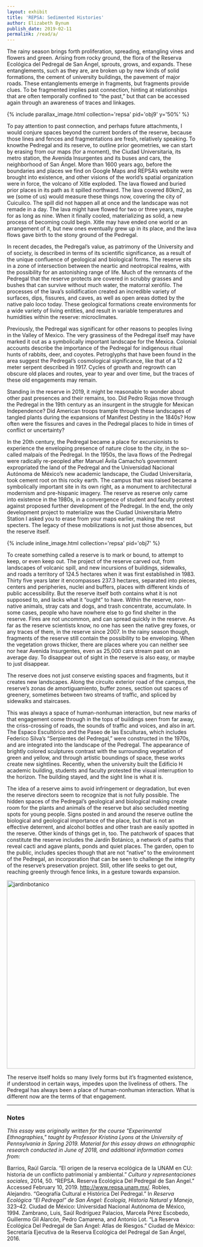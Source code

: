 ```yaml
---
layout: exhibit
title: 'REPSA: Sedimented Histories'
author: Elizabeth Bynum
publish_date: 2019-02-11
permalink: /read/a/
---
```


The rainy season brings forth proliferation, spreading, entangling vines and flowers and green. Arising from rocky ground, the flora of the Reserva Ecológica del Pedregal de San Ángel, sprouts, grows, and expands. These entanglements, such as they are, are broken up by new kinds of solid formations, the cement of university buildings, the pavement of major roads. These entanglements emerge in fragments, but fragments provide clues. To be fragmented implies past connection, hinting at relationships that are often temporally confined to “the past,” but that can be accessed again through an awareness of traces and linkages.  

{% include parallax_image.html collection='repsa' pid='obj9' y='50%' %}

To pay attention to past connection, and perhaps future attachments, I would conjure spaces beyond the current borders of the reserve, because those lines and fences and fragmentations are fresh, relatively speaking. To knowthe Pedregal and its reserve, to outline prior geometries, we can start by erasing from our maps (for a moment), the Ciudad Universitaria, its metro station, the Avenida Insurgentes and its buses and cars, the neighborhood of San Ángel.
More than 1600 years ago, before the boundaries and places we find on Google Maps and REPSA’s website were brought into existence, and other visions of the world’s spatial organization were in force, the volcano of Xitle exploded. The lava flowed and buried prior places in its path as it spilled northward. The lava covered 80km2, as we (some of us) would measure these things now, covering the city of Cuicuilco. The spill did not happen all at once and the landscape was not remade in a day. The lava might have flowed for two or three years, maybe for as long as nine. When it finally cooled, materializing as solid, a new process of becoming could begin. Xitle may have ended one world or an arrangement of it, but new ones eventually grew up in its place, and the lava flows gave birth to the stony ground of the Pedregal.

In recent decades, the Pedregal’s value, as patrimony of the University and of society, is described in terms of its scientific significance, as a result of the unique confluence of geological and biological forms. The reserve sits in a zone of intersection between the neartic and neotropical realms, with the possibility for an astonishing range of life. Much of the remnants of the Pedregal that the reserve protects are covered in scrubby grasses and bushes that can survive without much water, the matorral xerófilo. The processes of the lava’s solidification created an incredible variety of surfaces, dips, fissures, and caves, as well as open areas dotted by the native palo loco today. These geological formations create environments for a wide variety of living entities, and result in variable temperatures and humidities within the reserve: microclimates.

Previously, the Pedregal was significant for other reasons to peoples living in the Valley of Mexico. The very grassiness of the Pedregal itself may have marked it out as a symbolically important landscape for the Mexica. Colonial accounts describe the importance of the Pedregal for indigenous ritual hunts of rabbits, deer, and coyotes. Petroglyphs that have been found in the area suggest the Pedregal’s cosmological significance, like that of a 12 meter serpent described in 1917. Cycles of growth and regrowth can obscure old places and routes, year to year and over time, but the traces of these old engagements may remain.

Standing in the reserve in 2019, it might be reasonable to wonder about other past presences and their remains, too. Did Pedro Rojas move through the Pedregal in the 19th century as an insurgent in the struggle for Mexican Independence? Did American troops trample through these landscapes of tangled plants during the expansions of Manifest Destiny in the 1840s? How often were the fissures and caves in the Pedregal places to hide in times of conflict or uncertainty?

In the 20th century, the Pedregal became a place for excursionists to experience the enveloping presence of nature close to the city, in the so-called malpaís of the Pedregal. In the 1950s, the lava flows of the Pedregal were radically re-peopled after Manuel Ávila Camacho’s government expropriated the land of the Pedregal and the Universidad Nacional Autónoma de México’s new academic landscape, the Ciudad Universitaria, took cement root on this rocky earth. The campus that was raised became a symbolically important site in its own right, as a monument to architectural modernism and pre-hispanic imagery. The reserve as reserve only came into existence in the 1980s, in a convergence of student and faculty protest against proposed further development of the Pedregal. In the end, the only development project to materialize was the Ciudad Universitaria Metro Station I asked you to erase from your maps earlier, making the rest specters. The legacy of these mobilizations is not just those absences, but the reserve itself.

{% include inline_image.html collection='repsa' pid='obj7' %}

To create something called a reserve is to mark or bound, to attempt to keep, or even keep out. The project of the reserve carved out, from landscapes of volcanic spill, and new incursions of buildings, sidewalks, and roads a territory of 124.5 hectares when it was first established in 1983. Thirty five years later it encompasses 237.3 hectares, separated into pieces, centers and peripheries, nuclei and buffers, places with different kinds of public accessibility. But the reserve itself both contains what it is not supposed to, and lacks what it “ought” to have. Within the reserve, non-native animals, stray cats and dogs, and trash concentrate, accumulate. In some cases, people who have nowhere else to go find shelter in the reserve. Fires are not uncommon, and can spread quickly in the reserve. As far as the reserve scientists know, no one has seen the native grey foxes, or any traces of them, in the reserve since 2007. In the rainy season though, fragments of the reserve still contain the possibility to be enveloping. When the vegetation grows thicker, there are places where you can neither see nor hear Avenida Insurgentes, even as 25,000 cars stream past on an average day. To disappear out of sight in the reserve is also easy, or maybe to just disappear.

The reserve does not just conserve existing spaces and fragments, but it creates new landscapes. Along the circuito exterior road of the campus, the reserve’s zonas de amortiguamiento, buffer zones, section out spaces of greenery, sometimes between two streams of traffic, and spliced by sidewalks and staircases.

This was always a space of human-nonhuman interaction, but new marks of that engagement come through in the tops of buildings seen from far away, the criss-crossing of roads, the sounds of traffic and voices, and also in art. The Espaco Escultórico and the Paseo de las Esculturas, which includes Federico Silva’s “Serpientes del Pedregal,” were constructed in the 1970s, and are integrated into the landscape of the Pedregal. The appearance of brightly colored sculptures contrast with the surrounding vegetation of green and yellow, and through artistic boundings of space, these works create new sightlines. Recently, when the university built the Edificio H academic building, students and faculty protested the visual interruption to the horizon. The building stayed, and the sight line is what it is.

The idea of a reserve aims to avoid infringement or degradation, but even the reserve directors seem to recognize that is not fully possible. The hidden spaces of the Pedregal’s geological and biological making create room for the plants and animals of the reserve but also secluded meeting spots for young people. Signs posted in and around the reserve outline the biological and geological importance of the place, but that is not an effective deterrent, and alcohol bottles and other trash are easily spotted in the reserve.
Other kinds of things get in, too. The patchwork of spaces that constitute the reserve includes the Jardín Botánico, a network of paths that reveal cacti and agave plants, ponds and quiet places. The garden, open to the public, includes species though that are not “native” to the environment of the Pedregal, an incorporation that can be seen to challenge the integrity of the reserve’s preservation project. Still, other life seeks to get out, reaching greenly through fence links, in a gesture towards expansion.

<img src="/repsa/jardinbotanico.jpg" alt="jardinbotanico" width="500"
      height="500">

The reserve itself holds so many lively forms but it’s fragmented existence, if understood in certain ways, impedes upon the liveliness of others. The Pedregal has always been a place of human-nonhuman interaction. What is different now are the terms of that engagement.

---

### Notes

*This essay was originally written for the course "Experimental Ethnographies," taught by Professor Kristina Lyons at the University of Pennsylvania in Spring 2019. Material for this essay draws on ethnographic research conducted in June of 2018, and additional information comes from:*

Barrios, Raúl García. “El origen de la reserva ecológica de la UNAM en CU: historia de un conflicto patrimonial y ambiental.” *Cultura y representaciones sociales*, 2014, 50.
“REPSA. Reserva Ecológica Del Pedregal de San Ángel.” Accessed February 10, 2019. http://www.repsa.unam.mx/.
Robles, Alejandro. “Geografía Cultural e Histórica Del Pedregal.” In *Reserva Ecológica “El Pedregal” de San Ángel: Ecología, Historia Natural y Manejo*, 323–42. Ciudad de México: Universidad Nacional Autónoma de México, 1994.
Zambrano, Luis, Saúl Rodríguez Palacios, Marcela Pérez Escobedo, Guillermo Gil Alarcón, Pedro Camarena, and Antonio Lot. “La Reserva Ecológica Del Pedregal de San Ángel: Atlas de Riesgos.” Ciudad de México: Secretaría Ejecutiva de la Reserva Ecológica del Pedregal de San Ángel, 2016.
